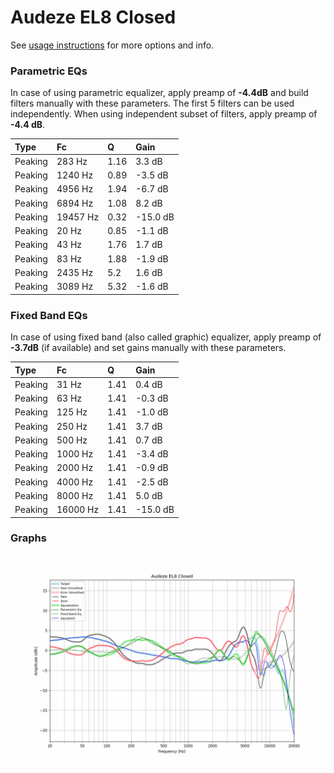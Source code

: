 # Audeze EL8 Closed
See [usage instructions](https://github.com/jaakkopasanen/AutoEq#usage) for more options and info.

### Parametric EQs
In case of using parametric equalizer, apply preamp of **-4.4dB** and build filters manually
with these parameters. The first 5 filters can be used independently.
When using independent subset of filters, apply preamp of **-4.4 dB**.

| Type    | Fc       |    Q | Gain     |
|:--------|:---------|:-----|:---------|
| Peaking | 283 Hz   | 1.16 | 3.3 dB   |
| Peaking | 1240 Hz  | 0.89 | -3.5 dB  |
| Peaking | 4956 Hz  | 1.94 | -6.7 dB  |
| Peaking | 6894 Hz  | 1.08 | 8.2 dB   |
| Peaking | 19457 Hz | 0.32 | -15.0 dB |
| Peaking | 20 Hz    | 0.85 | -1.1 dB  |
| Peaking | 43 Hz    | 1.76 | 1.7 dB   |
| Peaking | 83 Hz    | 1.88 | -1.9 dB  |
| Peaking | 2435 Hz  | 5.2  | 1.6 dB   |
| Peaking | 3089 Hz  | 5.32 | -1.6 dB  |

### Fixed Band EQs
In case of using fixed band (also called graphic) equalizer, apply preamp of **-3.7dB**
(if available) and set gains manually with these parameters.

| Type    | Fc       |    Q | Gain     |
|:--------|:---------|:-----|:---------|
| Peaking | 31 Hz    | 1.41 | 0.4 dB   |
| Peaking | 63 Hz    | 1.41 | -0.3 dB  |
| Peaking | 125 Hz   | 1.41 | -1.0 dB  |
| Peaking | 250 Hz   | 1.41 | 3.7 dB   |
| Peaking | 500 Hz   | 1.41 | 0.7 dB   |
| Peaking | 1000 Hz  | 1.41 | -3.4 dB  |
| Peaking | 2000 Hz  | 1.41 | -0.9 dB  |
| Peaking | 4000 Hz  | 1.41 | -2.5 dB  |
| Peaking | 8000 Hz  | 1.41 | 5.0 dB   |
| Peaking | 16000 Hz | 1.41 | -15.0 dB |

### Graphs
![](./Audeze%20EL8%20Closed.png)